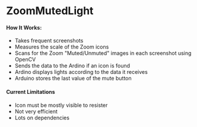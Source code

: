 # ZoomMutedLight

#### How It Works:
- Takes frequent screenshots
- Measures the scale of the Zoom icons
- Scans for the Zoom "Muted/Unmuted" images in each screenshot using OpenCV
- Sends the data to the Ardino if an icon is found
- Ardino displays lights according to the data it receives
- Arduino stores the last value of the mute button


#### Current Limitations
- Icon must be mostly visible to resister
- Not very efficient
- Lots on dependencies
